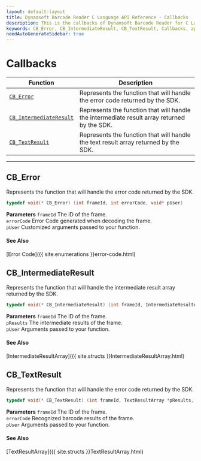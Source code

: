 ```yaml
---
layout: default-layout
title: Dynamsoft Barcode Reader C Language API Reference - Callbacks
description: This is the callbacks of Dynamsoft Barcode Reader for C Language.
keywords: CB_Error, CB_IntermediateResult, CB_TextResult, Callbacks, api reference, c
needAutoGenerateSidebar: true
---
```


# Callbacks

  | Function | Description |
  |----------|-------------|
  | [`CB_Error`](#cb_error) | Represents the function that will handle the error code returned by the SDK. |
  | [`CB_IntermediateResult`](#cb_intermediateresult) | Represents the function that will handle the intermediate result array returned by the SDK. |
  | [`CB_TextResult`](#cb_textresult) | Represents the function that will handle the text result array returned by the SDK. | 
  
---
 




## CB_Error
Represents the function that will handle the error code returned by the SDK.

```c
typedef void(* CB_Error) (int frameId, int errorCode, void* pUser)
```   
   
**Parameters**
`frameId` 	The ID of the frame.  
`errorCode` Error Code generated when decoding the frame.   
`pUser` Customized arguments passed to your function.

#### See Also
[Error Code]({{ site.enumerations }}error-code.html)







## CB_IntermediateResult
Represents the function that will handle the intermediate result array returned by the SDK.

```c
typedef void(* CB_IntermediateResult) (int frameId, IntermediateResultArray* pResults, void* pUser)
```   
   
**Parameters**
`frameId` 	The ID of the frame.  
`pResults` The intermediate results of the frame.   
`pUser` Arguments passed to your function.

#### See Also
[IntermediateResultArray]({{ site.structs }}IntermediateResultArray.html)







## CB_TextResult
Represents the function that will handle the error code returned by the SDK.

```c
typedef void(* CB_TextResult) (int frameId, TextResultArray *pResults, void *pUser)
```   
   
**Parameters**
`frameId` 	The ID of the frame.  
`errorCode` Recognized barcode results of the frame.   
`pUser` Arguments passed to your function.

#### See Also
[TextResultArray]({{ site.structs }}TextResultArray.html)




